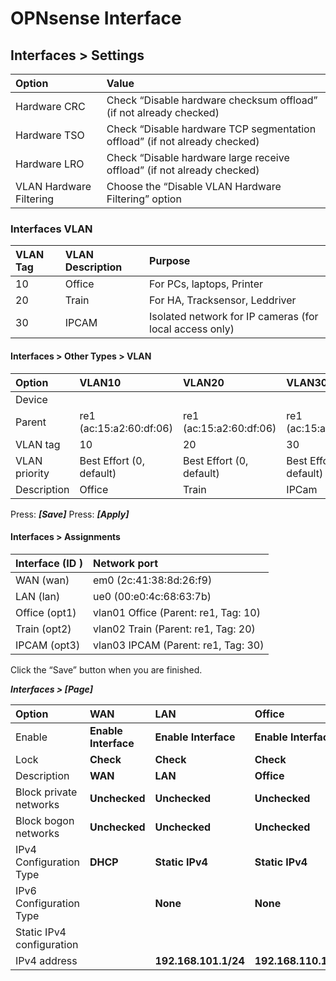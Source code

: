 # OPNsense Interface

## Interfaces > Settings

|Option|Value|
|:---|:---|
|Hardware CRC|Check “Disable hardware checksum offload” (if not already checked)|
|Hardware TSO|Check “Disable hardware TCP segmentation offload” (if not already checked)|
|Hardware LRO|Check “Disable hardware large receive offload” (if not already checked)|
|VLAN Hardware Filtering|Choose the “Disable VLAN Hardware Filtering” option|

### Interfaces VLAN

|VLAN Tag|VLAN Description|Purpose|
|:---|:---|:---|
|10|Office|For PCs, laptops, Printer|
|20|Train|For HA, Tracksensor, Leddriver|
|30|IPCAM|Isolated network for IP cameras (for local access only)|

#### Interfaces > Other Types > VLAN

|Option|VLAN10|VLAN20|VLAN30|
|:---|:---|:---|:---|
|Device||||
|Parent|re1 (ac:15:a2:60:df:06)|re1 (ac:15:a2:60:df:06)|re1 (ac:15:a2:60:df:06)|
|VLAN tag|10|20|30|
|VLAN priority|Best Effort (0, default)|Best Effort (0, default)|Best Effort (0, default)|
|Description|Office|Train|IPCam|

Press: ***[Save]***
Press: ***[Apply]***

#### Interfaces > Assignments

|Interface (ID )|Network port|
|:---|:---|
|WAN (wan)|em0 (2c:41:38:8d:26:f9)|
|LAN (lan)|ue0 (00:e0:4c:68:63:7b)|
|Office (opt1)|vlan01 Office (Parent: re1, Tag: 10)|
|Train (opt2)|vlan02 Train (Parent: re1, Tag: 20)|
|IPCAM (opt3)|vlan03 IPCAM (Parent: re1, Tag: 30)|

Click the “Save” button when you are finished.

***Interfaces > [Page]***

|Option|WAN|LAN|Office|Train|IPCam|
|:---|:---|:---|:---|:---|:---|
|Enable|**Enable Interface**|**Enable Interface**|**Enable Interface**|**Enable Interface**|**Enable Interface**|
|Lock|**Check**|**Check**|**Check**|**Check**|**Check**|
|Description|**WAN**|**LAN**|**Office**|**Train**|**IPCam**|
|Block private networks|**Unchecked**|**Unchecked**|**Unchecked**|**Unchecked**|**Unchecked**|
|Block bogon networks|**Unchecked**|**Unchecked**|**Unchecked**|**Unchecked**|**Unchecked**|
|IPv4 Configuration Type|**DHCP**|**Static IPv4**|**Static IPv4**|**Static IPv4**|**Static IPv4**|
|IPv6 Configuration Type||**None**|**None**|**None**|**None**|
|Static IPv4 configuration||
|IPv4 address||**192.168.101.1/24**|**192.168.110.1/24**|**192.168.120.1/24**|**192.168.130.1/24**|
